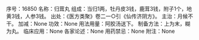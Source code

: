序号：16850
名称：归茸丸
组成：当归1两，牡丹皮3钱，鹿茸3钱，附子1个，地黄3钱，人参3钱。
出处：《医方类聚》卷二一○引《仙传济阴方》。
主治：月候不干。
加减：None
功效：None
用法用量：阿胶汤送下。
制备方法：上为末，糊为丸。
临床应用：None
各家论述：None
用药禁忌：None
附注：None
